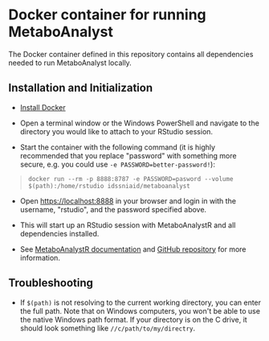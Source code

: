# Docker container for running MetaboAnalyst

The Docker container defined in this repository contains all dependencies needed to run MetaboAnalyst locally.


## Installation and Initialization

* [Install Docker](https://docs.docker.com/get-docker/)

* Open a terminal window or the Windows PowerShell and navigate to the directory you would like to attach to your RStudio session.

* Start the container with the following command (it is highly recommended that you replace "password" with something more secure, e.g. you could use `-e PASSWORD=better-password!`):

> `docker run --rm -p 8888:8787 -e PASSWORD=pasword --volume $(path):/home/rstudio idssniaid/metaboanalyst`

* Open [https://localhost:8888](https://localhost:8888) in your browser and login in with the username, "rstudio", and the password specified above.

* This will start up an RStudio session with MetaboAnalystR and all dependencies installed.

* See [MetaboAnalystR documentation](https://www.metaboanalyst.ca/docs/RTutorial.xhtml) and [GitHub repository](https://github.com/xia-lab/MetaboAnalystR) for more information.
 
## Troubleshooting

* If `$(path)` is not resolving to the current working directory, you can enter the full path. Note that on Windows computers, you won't be able to use the native Windows path format. If your directory is on the C drive, it should look something like `//c/path/to/my/directry`.